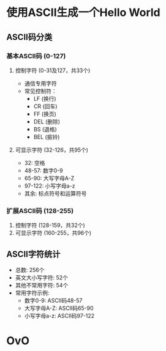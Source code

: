 # 使用ASCII生成一个Hello World

## ASCII码分类

### 基本ASCII码 (0-127)
1. 控制字符 (0-31及127，共33个)
   - 通信专用字符
   - 常见控制符：
     * LF (换行)
     * CR (回车) 
     * FF (换页)
     * DEL (删除)
     * BS (退格)
     * BEL (振铃)

2. 可显示字符 (32-126，共95个)
   - 32: 空格
   - 48-57: 数字0-9
   - 65-90: 大写字母A-Z
   - 97-122: 小写字母a-z
   - 其余: 标点符号和运算符号

### 扩展ASCII码 (128-255)
1. 控制字符 (128-159，共32个)
2. 可显示字符 (160-255，共96个)

## ASCII字符统计
- 总数: 256个
- 英文大小写字符: 52个
- 其他不常用字符: 54个
- 常用字符示例:
  * 数字0-9: ASCII码48-57
  * 大写字母A-Z: ASCII码65-90
  * 小写字母a-z: ASCII码97-122

# OvO